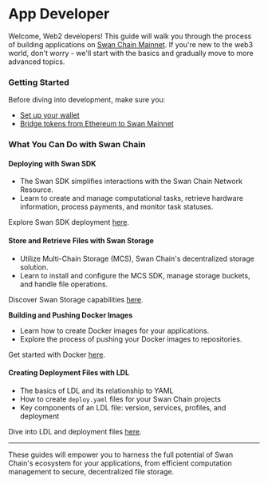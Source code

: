 # App Developer

Welcome, Web2 developers! This guide will walk you through the process of building applications on [Swan Chain Mainnet](../../swan-chain-campaign/swan-chain-mainnet/network-information.md). If you're new to the web3 world, don't worry - we'll start with the basics and gradually move to more advanced topics.

### Getting Started

Before diving into development, make sure you:

* [Set up your wallet](https://docs.swanchain.io/network-reference/readme/set-up-your-wallet)
* [Bridge tokens from Ethereum to Swan Mainnet](https://docs.swanchain.io/network-reference/readme/bridge-token)

### What You Can Do with Swan Chain

#### **Deploying with Swan SDK**

* The Swan SDK simplifies interactions with the Swan Chain Network Resource.
* Learn to create and manage computational tasks, retrieve hardware information, process payments, and monitor task statuses.

Explore Swan SDK deployment [here](deploying-with-swan-sdk.md).

#### **Store and Retrieve Files with Swan Storage**

* Utilize Multi-Chain Storage (MCS), Swan Chain's decentralized storage solution.
* Learn to install and configure the MCS SDK, manage storage buckets, and handle file operations.

Discover Swan Storage capabilities [here](store-and-retrieve-a-file-with-swan-storage/).

**Building and Pushing Docker Images**

* Learn how to create Docker images for your applications.
* Explore the process of pushing your Docker images to repositories.&#x20;

Get started with Docker [here](broken-reference).

#### Creating Deployment Files with LDL

* The basics of LDL and its relationship to YAML
* How to create `deploy.yaml` files for your Swan Chain projects
* Key components of an LDL file: version, services, profiles, and deployment

Dive into LDL and deployment files [here](building-docker-images-and-deployment-file-with-ldl/creating-deployment-files-with-ldl.md).

***

These guides will empower you to harness the full potential of Swan Chain's ecosystem for your applications, from efficient computation management to secure, decentralized file storage.
